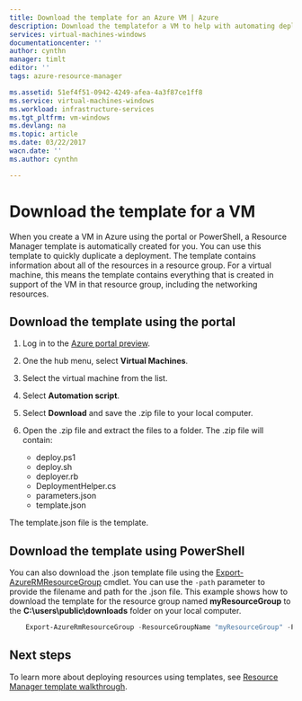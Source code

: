 ```yaml
---
title: Download the template for an Azure VM | Azure
description: Download the templatefor a VM to help with automating deployments in the Resource Manager deployment model
services: virtual-machines-windows
documentationcenter: ''
author: cynthn
manager: timlt
editor: ''
tags: azure-resource-manager

ms.assetid: 51ef4f51-0942-4249-afea-4a3f87ce1ff8
ms.service: virtual-machines-windows
ms.workload: infrastructure-services
ms.tgt_pltfrm: vm-windows
ms.devlang: na
ms.topic: article
ms.date: 03/22/2017
wacn.date: ''
ms.author: cynthn

---
```

# Download the template for a VM
When you create a VM in Azure using the portal or PowerShell, a Resource Manager template is automatically created for you. You can use this template to quickly duplicate a deployment. The template contains information about all of the resources in a resource group. For a virtual machine, this means the template contains everything that is created in support of the VM in that resource group, including the networking resources.

## Download the template using the portal
1. Log in to the [Azure portal preview](https://portal.azure.cn/).
2. One the hub menu, select **Virtual Machines**.
3. Select the virtual machine from the list.
4. Select **Automation script**.
5. Select **Download** and save the .zip file to your local computer.
6. Open the .zip file and extract the files to a folder. The .zip file will contain:

    * deploy.ps1
    * deploy.sh 
    * deployer.rb
    * DeploymentHelper.cs
    * parameters.json
    * template.json

The template.json file is the template.

## Download the template using PowerShell
You can also download the .json template file using the [Export-AzureRMResourceGroup](https://msdn.microsoft.com/library/mt715427.aspx) cmdlet. You can use the `-path` parameter to provide the filename and path for the .json file. This example shows how to download the template for the resource group named **myResourceGroup** to the **C:\users\public\downloads** folder on your local computer.

```powershell
    Export-AzureRmResourceGroup -ResourceGroupName "myResourceGroup" -Path "C:\users\public\downloads"
```

## Next steps
To learn more about deploying resources using templates, see [Resource Manager template walkthrough](../../azure-resource-manager/resource-manager-create-first-template.md).
